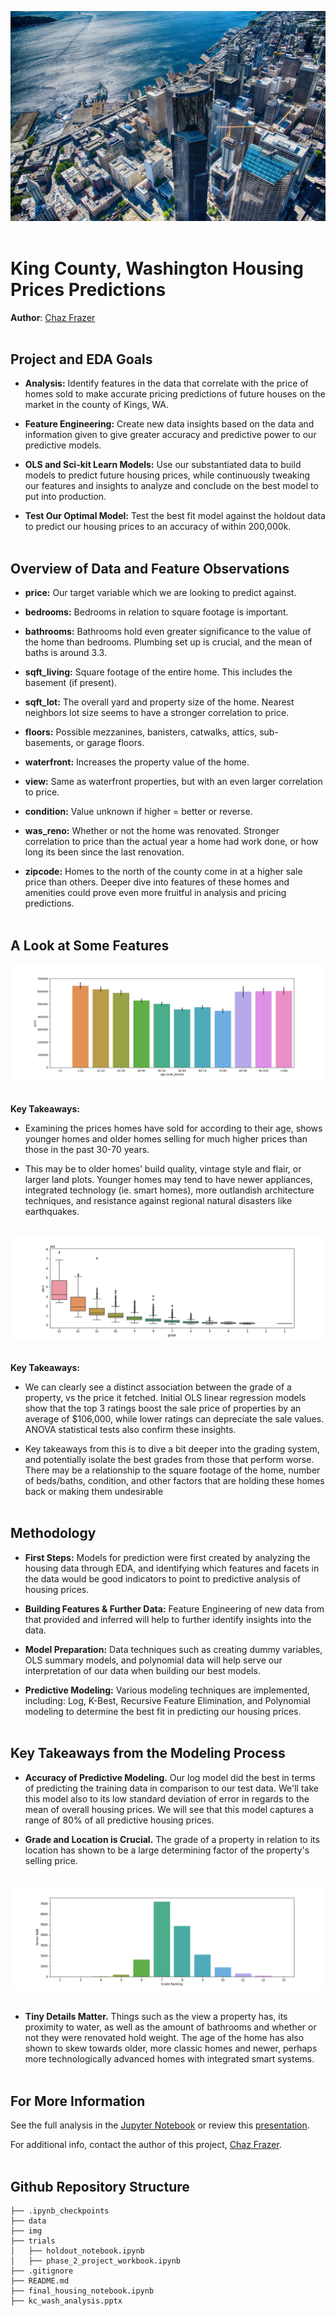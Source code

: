 ![seattle banner](./img/king_county_overview.jpg)<br><br>

# King County, Washington Housing Prices Predictions
**Author**: [Chaz Frazer](https://github.com/Mynusjanai)<br><br>



## Project and EDA Goals

- **Analysis:** Identify features in the data that correlate with the price of homes sold to make accurate pricing predictions of future houses on the market in the county of Kings, WA.<br>

- **Feature Engineering:** Create new data insights based on the data and information given to give greater accuracy and predictive power to our predictive models.<br>

- **OLS and Sci-kit Learn Models:** Use our substantiated data to build models to predict future housing prices, while continuously tweaking our features and insights to analyze and conclude on the best model to put into production.<br>

- **Test Our Optimal Model:** Test the best fit model against the holdout data to predict our housing prices to an accuracy of within 200,000k.<br><br>

 

## Overview of Data and Feature Observations

- **price:** Our target variable which we are looking to predict against.<br>

- **bedrooms:** Bedrooms in relation to square footage is important.<br>

- **bathrooms:** Bathrooms hold even greater significance to the value of the home than bedrooms. Plumbing set up is crucial, and the mean of baths is around 3.3.<br>

- **sqft_living:** Square footage of the entire home. This includes the basement (if present). <br>

- **sqft_lot:** The overall yard and property size of the home. Nearest neighbors lot size seems to have a stronger correlation to price.<br>

- **floors:** Possible mezzanines, banisters, catwalks, attics, sub-basements, or garage floors.<br>

- **waterfront:** Increases the property value of the home.<br>

- **view:** Same as waterfront properties, but with an even larger correlation to price.<br>

- **condition:** Value unknown if higher = better or reverse.<br>

- **was_reno:** Whether or not the home was renovated. Stronger correlation to price than the actual year a home had work done, or how long its been since the last renovation.<br>

- **zipcode:** Homes to the north of the county come in at a higher sale price than others. Deeper dive into features of these homes and amenities could prove even more fruitful in analysis and pricing predictions.<br><br>



## A Look at Some Features

![age of home built](./img/age_built.png)<br><br>

**Key Takeaways:** <br>
- Examining the prices homes have sold for according to their age, shows younger homes and older homes selling for much higher prices than those in the past 30-70 years.<br>

- This may be to older homes’ build quality, vintage style and flair, or larger land plots. Younger homes may tend to have newer appliances, integrated technology (ie. smart homes), more outlandish architecture techniques, and resistance against regional natural disasters like earthquakes.<br><br>


![grade vs price](./img/grade_vs_price_rev.png)<br><br>

**Key Takeaways:** <br>
- We can clearly see a distinct association between the grade of a property, vs the price it fetched. Initial OLS linear regression models show that the top 3 ratings boost the sale price of properties by an average of $106,000, while lower ratings can depreciate the sale values. ANOVA statistical tests also confirm these insights.<br>

- Key takeaways from this is to dive a bit deeper into the grading system, and potentially isolate the best grades from those that perform worse. There may be a relationship to the square footage of the home, number of beds/baths, condition, and other factors that are holding these homes back or making them undesirable <br><br>



## Methodology

- **First Steps:** Models for prediction were first created by analyzing the housing data through EDA, and identifying which features and facets in the data would be good indicators to point to predictive analysis of housing prices.<br>

- **Building Features & Further Data:** Feature Engineering of new data from that provided and inferred will help to further identify insights into the data.<br>

- **Model Preparation:** Data techniques such as creating dummy variables, OLS summary models, and polynomial data will help serve our interpretation of our data when building our best models.<br>

- **Predictive Modeling:** Various modeling techniques are implemented, including: Log, K-Best, Recursive Feature Elimination, and Polynomial modeling to determine the best fit in predicting our housing prices.<br><br>



## Key Takeaways from the Modeling Process

- **Accuracy of Predictive Modeling.** Our log model did the best in terms of predicting the training data in comparison to our test data. We'll take this model also to its low standard deviation of error in regards to the mean of overall housing prices. We will see that this model captures a range of 80% of all predictive housing prices.<br>

- **Grade and Location is Crucial.** The grade of a property in relation to its location has shown to be a large determining factor of the property's selling price.<br><br>

![grade ranking](./img/grade_ranking.png)<br><br>

- **Tiny Details Matter.** Things such as the view a property has, its proximity to water, as well as the amount of bathrooms and whether or not they were renovated hold weight. The age of the home has also shown to skew towards older, more classic homes and newer, perhaps more technologically advanced homes with integrated smart systems.<br><br>


## For More Information

See the full analysis in the [Jupyter Notebook](./final_housing_notebook.ipynb) or review this [presentation](./kc_wash_analysis.pptx).

For additional info, contact the author of this project, [Chaz Frazer](https://github.com/Mynusjanai).<br><br>


## Github Repository Structure

```
├── .ipynb_checkpoints
├── data
├── img
├── trials
│   ├── holdout_notebook.ipynb
│   ├── phase_2_project_workbook.ipynb  
├── .gitignore
├── README.md
├── final_housing_notebook.ipynb
├── kc_wash_analysis.pptx
```
